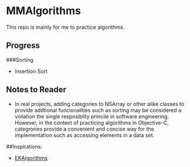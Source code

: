 MMAlgorithms
===================

This repo is mainly for me to practice algorithms.

## Progress

###Sorting
- Insertion Sort

## Notes to Reader
- In real projects, adding categories to NSArray or other alike classes to provide addtional funcionalities such as sorting may be considered a voilation the single resposiblity princile in software engineering. However, in the context of practicing algorithms in Objective-C, categrories provide a convenient and concise way for the implementation such as accessing elements in a data set.

##Inspirations:

- [EKAlgorithms](https://github.com/EvgenyKarkan/EKAlgorithms)
